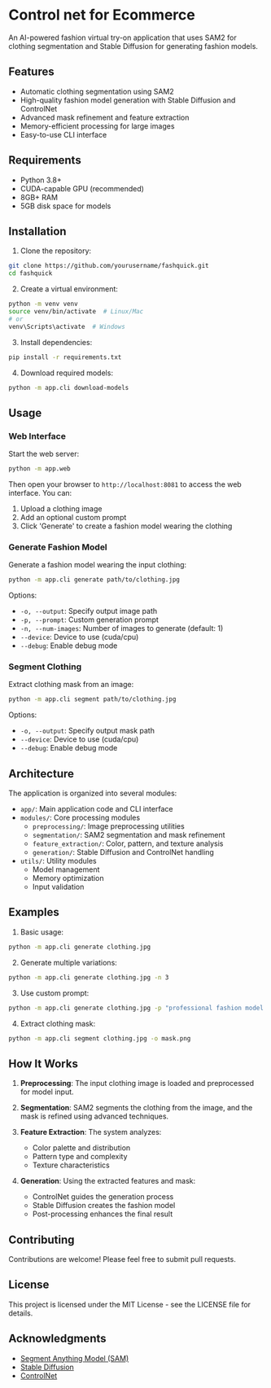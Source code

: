 # Control net for Ecommerce

An AI-powered fashion virtual try-on application that uses SAM2 for clothing segmentation and Stable Diffusion for generating fashion models.

## Features

- Automatic clothing segmentation using SAM2
- High-quality fashion model generation with Stable Diffusion and ControlNet
- Advanced mask refinement and feature extraction
- Memory-efficient processing for large images
- Easy-to-use CLI interface

## Requirements

- Python 3.8+
- CUDA-capable GPU (recommended)
- 8GB+ RAM
- 5GB disk space for models

## Installation

1. Clone the repository:
```bash
git clone https://github.com/yourusername/fashquick.git
cd fashquick
```

2. Create a virtual environment:
```bash
python -m venv venv
source venv/bin/activate  # Linux/Mac
# or
venv\Scripts\activate  # Windows
```

3. Install dependencies:
```bash
pip install -r requirements.txt
```

4. Download required models:
```bash
python -m app.cli download-models
```

## Usage

### Web Interface

Start the web server:
```bash
python -m app.web
```

Then open your browser to `http://localhost:8081` to access the web interface. You can:
1. Upload a clothing image
2. Add an optional custom prompt
3. Click 'Generate' to create a fashion model wearing the clothing


### Generate Fashion Model

Generate a fashion model wearing the input clothing:

```bash
python -m app.cli generate path/to/clothing.jpg
```

Options:
- `-o, --output`: Specify output image path
- `-p, --prompt`: Custom generation prompt
- `-n, --num-images`: Number of images to generate (default: 1)
- `--device`: Device to use (cuda/cpu)
- `--debug`: Enable debug mode

### Segment Clothing

Extract clothing mask from an image:

```bash
python -m app.cli segment path/to/clothing.jpg
```

Options:
- `-o, --output`: Specify output mask path
- `--device`: Device to use (cuda/cpu)
- `--debug`: Enable debug mode

## Architecture

The application is organized into several modules:

- `app/`: Main application code and CLI interface
- `modules/`: Core processing modules
  - `preprocessing/`: Image preprocessing utilities
  - `segmentation/`: SAM2 segmentation and mask refinement
  - `feature_extraction/`: Color, pattern, and texture analysis
  - `generation/`: Stable Diffusion and ControlNet handling
- `utils/`: Utility modules
  - Model management
  - Memory optimization
  - Input validation

## Examples

1. Basic usage:
```bash
python -m app.cli generate clothing.jpg
```

2. Generate multiple variations:
```bash
python -m app.cli generate clothing.jpg -n 3
```

3. Use custom prompt:
```bash
python -m app.cli generate clothing.jpg -p "professional fashion model in studio lighting"
```

4. Extract clothing mask:
```bash
python -m app.cli segment clothing.jpg -o mask.png
```

## How It Works

1. **Preprocessing**: The input clothing image is loaded and preprocessed for model input.

2. **Segmentation**: SAM2 segments the clothing from the image, and the mask is refined using advanced techniques.

3. **Feature Extraction**: The system analyzes:
   - Color palette and distribution
   - Pattern type and complexity
   - Texture characteristics

4. **Generation**: Using the extracted features and mask:
   - ControlNet guides the generation process
   - Stable Diffusion creates the fashion model
   - Post-processing enhances the final result

## Contributing

Contributions are welcome! Please feel free to submit pull requests.

## License

This project is licensed under the MIT License - see the LICENSE file for details.

## Acknowledgments

- [Segment Anything Model (SAM)](https://segment-anything.com/)
- [Stable Diffusion](https://stability.ai/)
- [ControlNet](https://github.com/lllyasviel/ControlNet)
